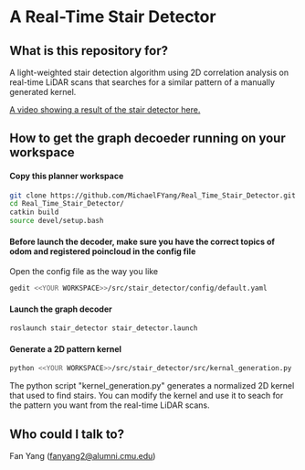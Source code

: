 # A Real-Time Stair Detector #

## What is this repository for?

A light-weighted stair detection algorithm using 2D correlation analysis on real-time LiDAR scans that searches for a similar pattern of a manually generated kernel. 

[A video showing a result of the stair detector here.](https://youtu.be/617FaTN6klg)

## How to get the graph decoeder running on your workspace 

#### Copy this planner workspace
```bash
git clone https://github.com/MichaelFYang/Real_Time_Stair_Detector.git
cd Real_Time_Stair_Detector/
catkin build
source devel/setup.bash
```

#### Before launch the decoder, make sure you have the correct topics of odom and registered poincloud in the config file
Open the config file as the way you like
``` bash
gedit <<YOUR WORKSPACE>>/src/stair_detector/config/default.yaml 
```

#### Launch the graph decoder
```bash
roslaunch stair_detector stair_detector.launch
```

#### Generate a 2D pattern kernel
```bash
python <<YOUR WORKSPACE>>/src/stair_detector/src/kernal_generation.py
```
The python script "kernel_generation.py" generates a normalized 2D kernel that used to find stairs. 
You can modify the kernel and use it to seach for the pattern you want from the real-time LiDAR scans.


## Who could I talk to? 

Fan Yang
(fanyang2@alumni.cmu.edu)
